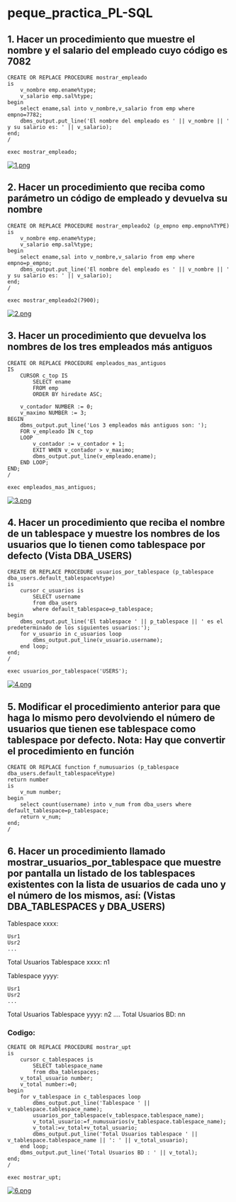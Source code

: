 # peque_practica_PL-SQL

## 1. Hacer un procedimiento que muestre el nombre y el salario del empleado cuyo código es 7082

```
CREATE OR REPLACE PROCEDURE mostrar_empleado
is
    v_nombre emp.ename%type;
    v_salario emp.sal%type;
begin
    select ename,sal into v_nombre,v_salario from emp where empno=7782;
    dbms_output.put_line('El nombre del empleado es ' || v_nombre || ' y su salario es: ' || v_salario);
end;
/

exec mostrar_empleado;
```

[![1.png](https://i.postimg.cc/3rtMM5Nh/1.png)](https://postimg.cc/hhQZxYVZ)


## 2. Hacer un procedimiento que reciba como parámetro un código de empleado y devuelva su nombre

```
CREATE OR REPLACE PROCEDURE mostrar_empleado2 (p_empno emp.empno%TYPE)
is
    v_nombre emp.ename%type;
    v_salario emp.sal%type;
begin
    select ename,sal into v_nombre,v_salario from emp where empno=p_empno;
    dbms_output.put_line('El nombre del empleado es ' || v_nombre || ' y su salario es: ' || v_salario);
end;
/

exec mostrar_empleado2(7900);
```

[![2.png](https://i.postimg.cc/2SFMxPPg/2.png)](https://postimg.cc/dh35sSQ9)



## 3. Hacer un procedimiento que devuelva los nombres de los tres empleados más antiguos

```
CREATE OR REPLACE PROCEDURE empleados_mas_antiguos
IS
    CURSOR c_top IS
        SELECT ename
        FROM emp
        ORDER BY hiredate ASC;

    v_contador NUMBER := 0;
    v_maximo NUMBER := 3;
BEGIN
    dbms_output.put_line('Los 3 empleados más antiguos son: ');
    FOR v_empleado IN c_top
    LOOP
        v_contador := v_contador + 1;
        EXIT WHEN v_contador > v_maximo;
        dbms_output.put_line(v_empleado.ename);
    END LOOP;
END;
/

exec empleados_mas_antiguos;
```

[![3.png](https://i.postimg.cc/hGDwZ2nv/3.png)](https://postimg.cc/JsFPGcGC)


## 4. Hacer un procedimiento que reciba el nombre de un tablespace y muestre los nombres de los usuarios que lo tienen como tablespace por defecto (Vista DBA_USERS)

```
CREATE OR REPLACE PROCEDURE usuarios_por_tablespace (p_tablespace dba_users.default_tablespace%type)
is
    cursor c_usuarios is
        SELECT username
        from dba_users
        where default_tablespace=p_tablespace;
begin
    dbms_output.put_line('El tablespace ' || p_tablespace || ' es el predeterminado de los siguientes usuarios:');
    for v_usuario in c_usuarios loop
        dbms_output.put_line(v_usuario.username);
    end loop;
end;
/

exec usuarios_por_tablespace('USERS');
```

[![4.png](https://i.postimg.cc/CKc23bMN/4.png)](https://postimg.cc/DWb5sJXJ)


## 5. Modificar el procedimiento anterior para que haga lo mismo pero devolviendo el número de usuarios que tienen ese tablespace como tablespace por defecto. Nota: Hay que convertir el procedimiento en función

```
CREATE OR REPLACE function f_numusuarios (p_tablespace dba_users.default_tablespace%type)
return number
is
    v_num number;
begin
    select count(username) into v_num from dba_users where default_tablespace=p_tablespace;
    return v_num;
end;
/
```

## 6. Hacer un procedimiento llamado mostrar_usuarios_por_tablespace que muestre por pantalla un listado de los tablespaces existentes con la lista de usuarios de cada uno y el número de los mismos, así: (Vistas DBA_TABLESPACES y DBA_USERS)


Tablespace xxxx:

	Usr1
	Usr2
	...

Total Usuarios Tablespace xxxx: n1

Tablespace yyyy:

	Usr1
	Usr2
	...

Total Usuarios Tablespace yyyy: n2
....
Total Usuarios BD: nn


### Codigo:

```
CREATE OR REPLACE PROCEDURE mostrar_upt
is
    cursor c_tablespaces is
        SELECT tablespace_name
        from dba_tablespaces;
    v_total_usuario number;
    v_total number:=0;
begin
    for v_tablespace in c_tablespaces loop
        dbms_output.put_line('Tablespace ' || v_tablespace.tablespace_name);
        usuarios_por_tablespace(v_tablespace.tablespace_name);
        v_total_usuario:=f_numusuarios(v_tablespace.tablespace_name);
        v_total:=v_total+v_total_usuario;
        dbms_output.put_line('Total Usuarios tablespace ' || v_tablespace.tablespace_name || ': ' || v_total_usuario);
    end loop;
    dbms_output.put_line('Total Usuarios BD : ' || v_total);
end;
/

exec mostrar_upt;
```

[![6.png](https://i.postimg.cc/zXTcJsX3/6.png)](https://postimg.cc/MvKD5rB8)



